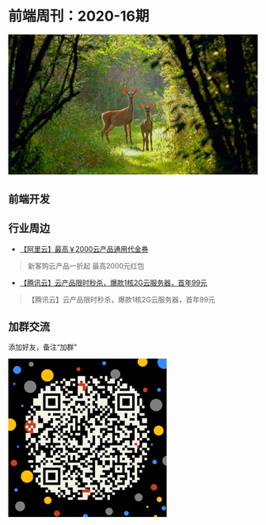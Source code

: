 # 前端周刊：2020-16期

[![](/img/bing/20200804.png?imageMogr2/thumbnail/960x)](https://cn.bing.com/search?q=白尾母鹿)

## 前端开发

## 行业周边

- [【阿里云】最高￥2000云产品通用代金券](https://www.aliyun.com/minisite/goods?userCode=y31qmczl)

> 新客购云产品一折起 最高2000元红包

- [【腾讯云】云产品限时秒杀，爆款1核2G云服务器，首年99元](https://url.cn/abdjJNhu)

> 【腾讯云】云产品限时秒杀，爆款1核2G云服务器，首年99元

## 加群交流

添加好友，备注“加群”

![refned_x](../img/a/refined-x.jpg)
